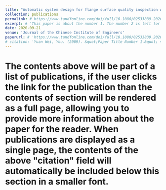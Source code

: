 ```yaml
---
title: "Automatic system design for flange surface quality inspection with a bionic motion-vision paradigm"
collection: publications
permalink: # https://www.tandfonline.com/doi/full/10.1080/02533839.2020.1819430
excerpt: # 'This paper is about the number 1. The number 2 is left for future work.'
date: 2020-09-21
venue: 'Journal of the Chinese Institute of Engineers'
paperurl: # 'https://www.tandfonline.com/doi/full/10.1080/02533839.2020.1819430'
# citation: 'Yuan Wei, You. (2009). &quot;Paper Title Number 1.&quot; <i>Journal 1</i>. 1(1).'
---
```


# The contents above will be part of a list of publications, if the user clicks the link for the publication than the contents of section will be rendered as a full page, allowing you to provide more information about the paper for the reader. When publications are displayed as a single page, the contents of the above "citation" field will automatically be included below this section in a smaller font.
